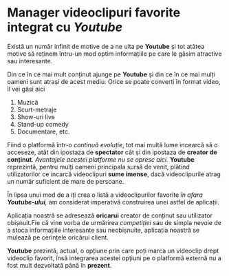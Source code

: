 # Manager videoclipuri favorite integrat cu *Youtube*

Există un număr infinit de motive de a ne uita pe **Youtube** și tot atâtea motive să reținem întru-un mod optim informațiile pe care le găsim atractive sau interesante.

Din ce în ce mai mult conținut ajunge pe **Youtube** și din ce în ce mai mulți oameni sunt atrași de acest mediu. Orice se poate converti în format video, îl vei găsi aici
1. Muzică
2. Scurt-metraje
3. Show-uri live
4. Stand-up comedy
5. Documentare, etc.

Fiind o platformă într-o *continuă evoluție*, tot mai multă lume incearcă să o acceseze, atât din ipostaza de **spectator** cât și din ipostaza de **creator de conținut**.
*Avantajele acestei platforme nu se opresc aici.*
**Youtube** reprezintă, pentru mulți oameni principala sursă de venit, plătind utilizatorilor ce incarcă videoclipuri **sume imense**,
dacă videoclipurile atrag un număr suficient de mare de persoane.

În lipsa unui mod de a iți crea o listă a videoclipurilor favorite *în afara **Youtube-ului**,* am considerat imperativă construirea unei astfel de aplicații.

Aplicația noastră se adresează **oricarui** creator de conținut sau utilizator obișnuit.Fie că vine vorba de urmărirea *competiției* sau de simpla nevoie de a stoca informațiile interesante sau neobișnuite, aplicația noastră se mulează pe cerințele oricărui client.

**Youtube** prezintă, actual, o opțiune prin care poți marca un videoclip drept videoclip favorit, însă integrarea acestei opțiuni pe o platformă externă nu a fost mult dezvoltată până în **prezent**.
